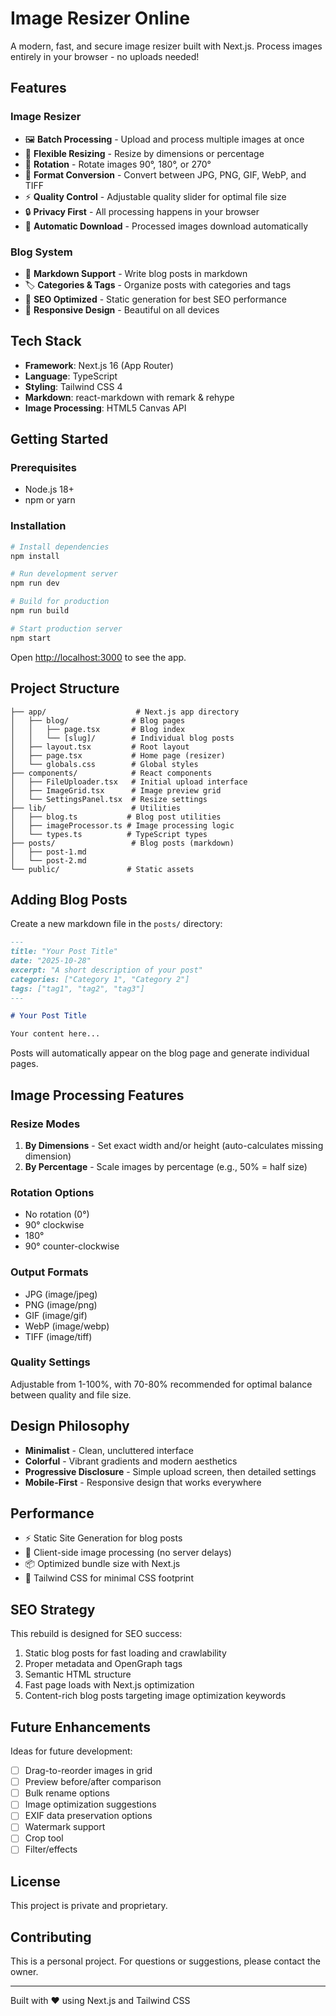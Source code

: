 # Image Resizer Online

A modern, fast, and secure image resizer built with Next.js. Process images entirely in your browser - no uploads needed!

## Features

### Image Resizer
- 🖼️ **Batch Processing** - Upload and process multiple images at once
- 📐 **Flexible Resizing** - Resize by dimensions or percentage
- 🔄 **Rotation** - Rotate images 90°, 180°, or 270°
- 🎨 **Format Conversion** - Convert between JPG, PNG, GIF, WebP, and TIFF
- ⚡ **Quality Control** - Adjustable quality slider for optimal file size
- 🔒 **Privacy First** - All processing happens in your browser
- 💾 **Automatic Download** - Processed images download automatically

### Blog System
- 📝 **Markdown Support** - Write blog posts in markdown
- 🏷️ **Categories & Tags** - Organize posts with categories and tags
- 🎯 **SEO Optimized** - Static generation for best SEO performance
- 📱 **Responsive Design** - Beautiful on all devices

## Tech Stack

- **Framework**: Next.js 16 (App Router)
- **Language**: TypeScript
- **Styling**: Tailwind CSS 4
- **Markdown**: react-markdown with remark & rehype
- **Image Processing**: HTML5 Canvas API

## Getting Started

### Prerequisites
- Node.js 18+ 
- npm or yarn

### Installation

```bash
# Install dependencies
npm install

# Run development server
npm run dev

# Build for production
npm run build

# Start production server
npm start
```

Open [http://localhost:3000](http://localhost:3000) to see the app.

## Project Structure

```
├── app/                    # Next.js app directory
│   ├── blog/              # Blog pages
│   │   ├── page.tsx       # Blog index
│   │   └── [slug]/        # Individual blog posts
│   ├── layout.tsx         # Root layout
│   ├── page.tsx           # Home page (resizer)
│   └── globals.css        # Global styles
├── components/            # React components
│   ├── FileUploader.tsx   # Initial upload interface
│   ├── ImageGrid.tsx      # Image preview grid
│   └── SettingsPanel.tsx  # Resize settings
├── lib/                   # Utilities
│   ├── blog.ts           # Blog post utilities
│   ├── imageProcessor.ts # Image processing logic
│   └── types.ts          # TypeScript types
├── posts/                 # Blog posts (markdown)
│   ├── post-1.md
│   └── post-2.md
└── public/               # Static assets
```

## Adding Blog Posts

Create a new markdown file in the `posts/` directory:

```markdown
---
title: "Your Post Title"
date: "2025-10-28"
excerpt: "A short description of your post"
categories: ["Category 1", "Category 2"]
tags: ["tag1", "tag2", "tag3"]
---

# Your Post Title

Your content here...
```

Posts will automatically appear on the blog page and generate individual pages.

## Image Processing Features

### Resize Modes
1. **By Dimensions** - Set exact width and/or height (auto-calculates missing dimension)
2. **By Percentage** - Scale images by percentage (e.g., 50% = half size)

### Rotation Options
- No rotation (0°)
- 90° clockwise
- 180°
- 90° counter-clockwise

### Output Formats
- JPG (image/jpeg)
- PNG (image/png)
- GIF (image/gif)
- WebP (image/webp)
- TIFF (image/tiff)

### Quality Settings
Adjustable from 1-100%, with 70-80% recommended for optimal balance between quality and file size.

## Design Philosophy

- **Minimalist** - Clean, uncluttered interface
- **Colorful** - Vibrant gradients and modern aesthetics
- **Progressive Disclosure** - Simple upload screen, then detailed settings
- **Mobile-First** - Responsive design that works everywhere

## Performance

- ⚡ Static Site Generation for blog posts
- 🚀 Client-side image processing (no server delays)
- 📦 Optimized bundle size with Next.js
- 🎨 Tailwind CSS for minimal CSS footprint

## SEO Strategy

This rebuild is designed for SEO success:
1. Static blog posts for fast loading and crawlability
2. Proper metadata and OpenGraph tags
3. Semantic HTML structure
4. Fast page loads with Next.js optimization
5. Content-rich blog posts targeting image optimization keywords

## Future Enhancements

Ideas for future development:
- [ ] Drag-to-reorder images in grid
- [ ] Preview before/after comparison
- [ ] Bulk rename options
- [ ] Image optimization suggestions
- [ ] EXIF data preservation options
- [ ] Watermark support
- [ ] Crop tool
- [ ] Filter/effects

## License

This project is private and proprietary.

## Contributing

This is a personal project. For questions or suggestions, please contact the owner.

---

Built with ❤️ using Next.js and Tailwind CSS
